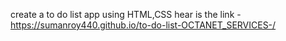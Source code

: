 create a to do list app using HTML,CSS
hear is the link - https://sumanroy440.github.io/to-do-list-OCTANET_SERVICES-/

